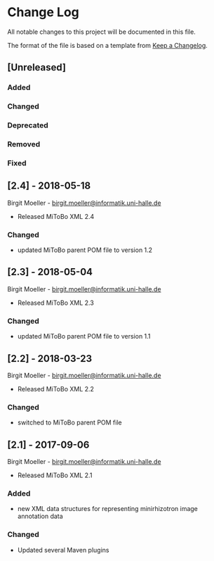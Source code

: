 # Change Log
All notable changes to this project will be documented in this file.

The format of the file is based on a template from [Keep a Changelog](http://keepachangelog.com/).

## [Unreleased]
### Added

### Changed

### Deprecated

### Removed

### Fixed

## [2.4] - 2018-05-18
Birgit Moeller - <birgit.moeller@informatik.uni-halle.de>
- Released MiToBo XML 2.4

### Changed
- updated MiToBo parent POM file to version 1.2

## [2.3] - 2018-05-04
Birgit Moeller - <birgit.moeller@informatik.uni-halle.de>
- Released MiToBo XML 2.3

### Changed
- updated MiToBo parent POM file to version 1.1

## [2.2] - 2018-03-23
Birgit Moeller - <birgit.moeller@informatik.uni-halle.de>
- Released MiToBo XML 2.2

### Changed
- switched to MiToBo parent POM file

## [2.1] - 2017-09-06
Birgit Moeller - <birgit.moeller@informatik.uni-halle.de>
- Released MiToBo XML 2.1

### Added
- new XML data structures for representing minirhizotron image annotation data

### Changed
- Updated several Maven plugins
